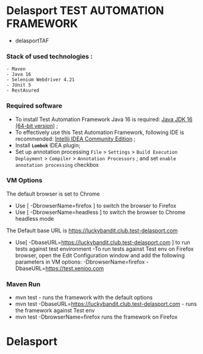 # Delasport TEST AUTOMATION FRAMEWORK
* delasportTAF

### Stack of used technologies :

    - Maven
    - Java 16
    - Selenium Webdriver 4.21
    - JUnit 5
    - RestAsured

### Required software

* To install Test Automation Framework Java 16 is
  required: [Java JDK 16 (64-bit version)](https://adoptopenjdk.net/releases.html?variant=openjdk16&jvmVariant=hotspot)
  ;
* To effectively use this Test Automation Framework, following IDE is
  recommended: [Intellij IDEA Community Edition](https://www.jetbrains.com/idea/download/download-thanks.html?code=IIC)
  ;
* Install **`Lombok`** IDEA plugin;
* Set up annotation
  processing `File` > `Settings` > `Build Execution Deployment` > `Compiler` > `Annotation Processors`
  ; and set `enable annotation processing` checkbox

### VM Options

The default browser is set to Chrome
* Use [ -DbrowserName=firefox ] to switch the browser to Firefox
* Use [ -DbrowserName=headless ] to switch the browser to Chrome headless mode

The Default base URL is https://luckybandit.club.test-delasport.com
* Use[ -DbaseURL=https://luckybandit.club.test-delasport.com ] to run tests against test environment
-To run tests against Test env on Firefox browser, open the Edit Configuration window and add the following parameters in VM options: -DbrowserName=firefox -DbaseURL=https://test.xenioo.com

### Maven Run

* mvn test - runs the framework with the default options
* mvn test -DbaseURL=https://luckybandit.club.test-delasport.com - runs the framework against Test env
* mvn test -DbrowserName=firefox runs the framework on Firefox
# Delasport

